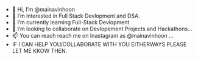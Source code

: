 - 👋 Hi, I’m @mainavinhoon
- 👀 I’m interested in Full Stack Devlopment and DSA.
- 🌱 I’m currently learning Full-Stack Devlopment
- 💞️ I’m looking to collaborate on Devlopement Projects and Hackathons...
- 📫 You can reach  reach me on Inastagram as @mainavinhoon ...
- IF I CAN HELP YOU/COLLABORATE WITH YOU  EITHERWAYS PLEASE LET ME KKOW THEN.

<!---
mainavinhoon/mainavinhoon is a ✨ special ✨ repository because its `README.md` (this file) appears on your GitHub profile.
You can click the Preview link to take a look at your changes.
--->
